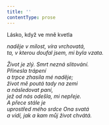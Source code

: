 ```yaml
---
title: ''
contentType: prose
---
```


Lásko, když ve mně kvetla

_naděje v milost, víra vrchovatá,  
ta, v kterou doufal jsem, mi byla vzata._

_Život je zlý. Smrt nezná slitování.  
Přinesla trápení  
a trpce zhasila mé naděje;  
život mě poutá tady na zemi  
a následovat paní,  
jež od nás odešla, mi nepřeje.  
A přece stále je  
uprostřed mého srdce Ona svatá  
a vidí, jak a kam můj život chvátá._
